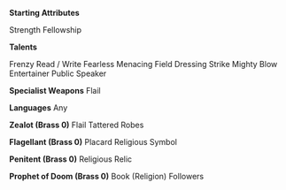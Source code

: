 **Starting Attributes**

Strength
Fellowship

**Talents**

Frenzy
Read / Write
Fearless
Menacing
Field Dressing
Strike Mighty Blow
Entertainer
Public Speaker

**Specialist Weapons**
Flail

**Languages**
Any

**Zealot (Brass 0)**
Flail
Tattered Robes

**Flagellant (Brass 0)**
Placard
Religious Symbol

**Penitent (Brass 0)**
Religious Relic

**Prophet of Doom (Brass 0)**
Book (Religion)
Followers